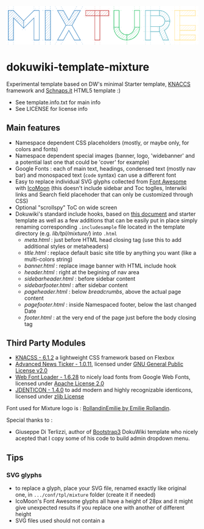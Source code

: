 ![Mixture - Dokuwiki template](/images/Mixture_800x160.png)
# dokuwiki-template-mixture
Experimental template based on DW's minimal Starter template, [KNACCS](http://knacss.com/) framework and [Schnaps.it](http://schnaps.it/) HTML5 template :)

* See template.info.txt for main info
* See LICENSE for license info

## Main features

* Namespace dependent CSS placeholders (mostly, or maybe only, for colors and fonts)
* Namespace dependent special images (banner, logo, 'widebanner' and a potential last one that could be 'cover' for example)
* Google Fonts : each of main text, headings, condensed text (mostly nav bar) and monospaced text (```code``` syntax) can use a different font
* Easy to replace individual SVG glyphs collected from  [Font Awesome](http://fontawesome.io/) with [IcoMoon](https://icomoon.io/) (this doesn't include sidebar and Toc toglles, Interwiki links and Search field placehoder that can only be customized through CSS)
* Optional "scrollspy" ToC on wide screen
* Dokuwiki's standard include hooks, based on [this document](https://www.dokuwiki.org/include_hooks) and starter template as well as a few additions that can be easily put in place simply renaming corresponding `.includesample` file located in the template directory (e.g. *lib/tpl/mixture/*) into `.html`
  * *meta.html* : just before HTML head closing tag (use this to add additional styles or metaheaders)
  * *title.html* : replace default basic site title by anything you want (like a multi-colors string)
  * *banner.html* : replace image banner with HTML include hook
  * *header.html* : right at the begining of nav area
  * *sidebarheader.html* : before sidebar content
  * *sidebarfooter.html* : after sidebar content
  * *pageheader.html* : below *breadcrumbs*, above the actual page content
  * *pagefooter.html* : inside Namespaced footer, below  the last changed Date
  * *footer.html* : at the very end of the page just before the body closing tag

## Third Party Modules

* [KNACSS - 6.1.2](http://knacss.com/) a lightweight CSS framework based on Flexbox
* [Advanced News Ticker - 1.0.11](http://risq.github.io/jquery-advanced-news-ticker/), licensed under [GNU General Public License v2.0](https://www.gnu.org/licenses/gpl-2.0.en.html)
* [Web Font Loader - 1.6.28](https://github.com/typekit/webfontloader) to nicely load fonts from Google Web Fonts, licensed under [Apache License 2.0](https://www.apache.org/licenses/LICENSE-2.0)
* [JDENTICON - 1.4.0](https://jdenticon.com/) to add modern and highly recognizable identicons, licensed under [zlib License](https://www.zlib.net/zlib_license.html)

Font used for Mixture logo is : [RollandinEmilie by Emilie Rollandin](http://www.archistico.com/).

Special thanks to :
* Giuseppe Di Terlizzi, author of [Bootstrap3](https://www.dokuwiki.org/template:bootstrap3) DokuWiki template who nicely acepted that I copy some of his code to build admin dropdown menu.

## Tips

### SVG glyphs
  * to replace a glyph, place your SVG file, renamed exactly like original one, in ```.../conf/tpl/mixture``` folder (create it if needed)
  * IcoMoon's Font Awesome glyphs all have a height of 28px and it might give unexpected results if you replace one with another of different height
  * SVG files used should not contain a <title> node (or it will be used as glyph tooltip, overriding any Dokuwiki tooltip string), so glyphs from IcoMoon must be edited
